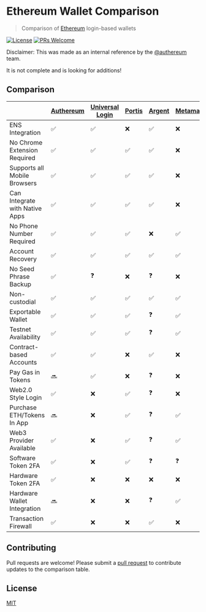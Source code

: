 # Ethereum Wallet Comparison

> Comparison of [Ethereum](https://www.ethereum.org/) login-based wallets

[![License](http://img.shields.io/badge/license-MIT-blue.svg)](https://raw.githubusercontent.com/shanefontaine/ethereum-wallet-comparison/master/LICENSE)
[![PRs Welcome](https://img.shields.io/badge/PRs-welcome-brightgreen.svg)](#contributing)

Disclaimer: This was made as an internal reference by the [@authereum](https://twitter.com/authereum) team.

It is not complete and is looking for additions!

## Comparison

|  | [Authereum](https://authereum.org) | [Universal Login](https://universallogin.io/) | [Portis](https://www.portis.io/) | [Argent](https://www.argent.xyz/) | [Metamask](https://metamask.io/) | [Abridged](https://abridged.github.io/splash/) | [Gnosis Safe](https://safe.gnosis.io/) | [Fortmatic](https://fortmatic.com/) | [Dapper](https://www.dapperlabs.com/) | [Coinbase Wallet](https://wallet.coinbase.com/) | [Status](https://status.im/) | [Trust Wallet](https://trustwallet.com/) | [Ledger](https://www.ledger.com/) | ETHVault | NiftyWallet |
|---|---|---|---|---|---|---|---|---|---|---|---|---|---|---|---|
|ENS Integration                | ✅ | ✅ | ❌ | ✅ | ❌ | ✅ | ❌ | ❌ | ❌ | ❌ | ✅ | ❌ | ❌ | ❌ | ❓ |
|No Chrome Extension Required   | ✅ | ✅ | ✅ | ✅ | ❌ | ✅ | ❌ | ✅ | ❌ | ✅ | ✅ | ✅ | ✅ | ✅ | ❓ |
|Supports all Mobile Browsers   | ✅ | ✅ | ✅ | ✅ | ❌ | ✅ | ✅ | ✅ | ❌ | ✅ | ✅ | ✅ | ❌ | ❓ | ❓ |
|Can Integrate with Native Apps | ✅ | ✅ | ✅ | ✅ | ❌ | ✅ | ✅ | ✅ | ❌ | ❌ | ❌ | ❌ | ❌ | ❓ | ❓ |
|No Phone Number Required       | ✅ | ✅ | ✅ | ❌ | ✅ | ✅ | ❓ | ❌ | ❌ | ❌ | ✅ | ✅ | ✅ | ❓ | ❓ |
|Account Recovery               | ✅ | ✅ | ✅ | ✅ | ✅ | ✅ | ❌ | ✅ | ✅ | ✅ | ❌ | ✅ | ❌ | ❓ | ❓ |
|No Seed Phrase Backup          | ✅ | ❓ | ❌ | ❓ | ❌ | ✅ | ❓ | ✅ | ❓ | ❌ | ✅ | ❌ | ❌ | ❓ | ❓ |
|Non-custodial                  | ✅ | ✅ | ✅ | ✅ | ✅ | ✅ | ✅ | ❌ | ✅ | ✅ | ✅ | ❓ | ✅ | ❓ | ❓ |
|Exportable Wallet              | ✅ | ✅ | ✅ | ❓ | ✅ | ✅ | ❓ | ✅ | ❌ | ❌ | ❌ | ❌ | ✅ | ❓ | ❓ |
|Testnet Availability           | ✅ | ✅ | ✅ | ❓ | ✅ | ✅ | ❓ | ✅ | ❌ | ✅ | ✅ | ❌ | ✅ | ❓ | ❓ |
|Contract-based Accounts        | ✅ | ✅ | ❌ | ✅ | ❌ | ✅ | ✅ | ❌ | ✅ | ❌ | ❌ | ❌ | ❌ | ❓ | ❓ |
|Pay Gas in Tokens              | 🔜 | ✅ | ❌ | ❓ | ❌ | ❓ | ❓ | ❌ | ❌ | ❌ | ❌ | ❌ | ❌ | ❓ | ❓ |
|Web2.0 Style Login             | ✅ | ❌ | ✅ | ❓ | ❌ | ✅ | ❓ | ✅ | ✅ | ❌ | ✅ | ❌ | ❌ | ❓ | ❓ |
|Purchase ETH/Tokens In App     | 🔜 | ❌ | ✅ | ❓ | ✅ | 🔜 | ❓ | ❓ | ✅ | ✅ | ❌ | ❌ | ❌ | ❌ | ❓ |
|Web3 Provider Available        | ✅ | ❌ | ✅ | ❓ | ✅ | ❌ | ❌ | ✅ | ❓ | ❓ | ❓ | ❓ | ❓ | ❓ | ❓ |
|Software Token 2FA             | ✅ | ❌ | ✅ | ❓ | ❓ | ❌ | ❓ | ❓ | ❓ | ❓ | ❓ | ❓ | ❓ | ❓ | ❓ |
|Hardware Token 2FA             | ✅ | ❌ | ❌ | ❌ | ❌ | ❌ | ❌ | ❌ | ❌ | ❌ | ❌ | ❌ | ❌ | ❌ | ❌ |
|Hardware Wallet Integration    | 🔜 | ❌ | ❌ | ❓ | ✅ | ❌ | ❓ | ❓ | ❓ | ❓ | ❓ | ❓ | ❓ | ❓ | ❓ |
|Transaction Firewall           | ✅ | ❌ | ❌ | ✅ | ❌ | ❌ | ❌ | ❌ | ❌ | ❌ | ❌ | ❌ | ❌ | ❌ | ❌ |

## Contributing

Pull requests are welcome! Please submit a [pull request](https://github.com/shanefontaine/ethereum-wallet-comparison/compare) to contribute updates to the comparison table.

## License

[MIT](LICENSE)
